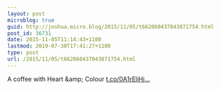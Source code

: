 ```yaml
---
layout: post
microblog: true
guid: http://joshua.micro.blog/2015/11/05/t662060437043871754.html
post_id: 36731
date: 2015-11-05T11:14:43+1100
lastmod: 2019-07-30T17:41:27+1100
type: post
url: /2015/11/05/t662060437043871754.html
---
```

A coffee with Heart &amp;amp; Colour [t.co/0A1rEliHj...](https://t.co/0A1rEliHj0)
